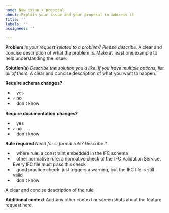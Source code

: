 ```yaml
---
name: New issue + proposal
about: Explain your issue and your proposal to address it
title: ''
labels: ''
assignees: ''

---
```


**Problem**
*Is your request related to a problem? Please describe.*
A clear and concise description of what the problem is. Make at least one example to help understanding the issue.

**Solution(s)**
*Describe the solution you'd like. If you have multiple options, list all of them.*
A clear and concise description of what you want to happen. 

**Require schema changes?**
- ` ` yes
- `✓` no
- ` ` don't know

**Require documentation changes?**
- ` ` yes
- `✓` no
- ` ` don't know

**Rule required**
*Need for a formal rule? Describe it*
- ` ` where rule: a constraint embedded in the IFC schema
- ` ` other normative rule: a normative check of the IFC Validation Service. Every IFC file must pass this check
- ` ` good practice check: just triggers a warning, but the IFC file is still valid
- ` ` don't know

A clear and concise description of the rule 

**Additional context**
Add any other context or screenshots about the feature request here.
